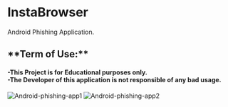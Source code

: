 # InstaBrowser
Android Phishing Application.<br/>
<h2>**Term of Use:**
<h4>-This Project is for Educational purposes only.<br/>
  -The Developer of this application is not responsible of any bad usage.</h4>

![Android-phishing-app1](https://user-images.githubusercontent.com/47100747/112440719-43e30a00-8d68-11eb-803f-25dceee5e384.jpg)
![Android-phishing-app2](https://user-images.githubusercontent.com/47100747/112440756-4cd3db80-8d68-11eb-88a2-61595b2c9eab.jpg)



